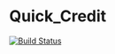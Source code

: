 # Quick_Credit
[![Build Status](https://travis-ci.org/OdunayoOkebunmi/Quick_Credit_UI.svg?branch=develop)](https://travis-ci.org/OdunayoOkebunmi/Quick_Credit_UI)